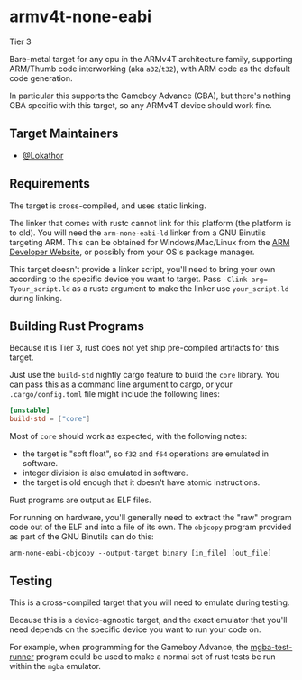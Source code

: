 # armv4t-none-eabi

Tier 3

Bare-metal target for any cpu in the ARMv4T architecture family, supporting
ARM/Thumb code interworking (aka `a32`/`t32`), with ARM code as the default code
generation.

In particular this supports the Gameboy Advance (GBA), but there's nothing GBA
specific with this target, so any ARMv4T device should work fine.

## Target Maintainers

* [@Lokathor](https://github.com/lokathor) 

## Requirements

The target is cross-compiled, and uses static linking.

The linker that comes with rustc cannot link for this platform (the platform is
to old). You will need the `arm-none-eabi-ld` linker from a GNU Binutils
targeting ARM. This can be obtained for Windows/Mac/Linux from the [ARM
Developer Website][arm-dev], or possibly from your OS's package manager.

[arm-dev]: https://developer.arm.com/Tools%20and%20Software/GNU%20Toolchain

This target doesn't provide a linker script, you'll need to bring your own
according to the specific device you want to target. Pass
`-Clink-arg=-Tyour_script.ld` as a rustc argument to make the linker use
`your_script.ld` during linking.

## Building Rust Programs

Because it is Tier 3, rust does not yet ship pre-compiled artifacts for this target.

Just use the `build-std` nightly cargo feature to build the `core` library. You
can pass this as a command line argument to cargo, or your `.cargo/config.toml`
file might include the following lines:

```toml
[unstable]
build-std = ["core"]
```

Most of `core` should work as expected, with the following notes:
* the target is "soft float", so `f32` and `f64` operations are emulated in
  software.
* integer division is also emulated in software.
* the target is old enough that it doesn't have atomic instructions.

Rust programs are output as ELF files.

For running on hardware, you'll generally need to extract the "raw" program code
out of the ELF and into a file of its own. The `objcopy` program provided as
part of the GNU Binutils can do this:

```shell
arm-none-eabi-objcopy --output-target binary [in_file] [out_file]
```

## Testing

This is a cross-compiled target that you will need to emulate during testing.

Because this is a device-agnostic target, and the exact emulator that you'll
need depends on the specific device you want to run your code on.

For example, when programming for the Gameboy Advance, the
[mgba-test-runner](https://github.com/agbrs/agb) program could be used to make a
normal set of rust tests be run within the `mgba` emulator.
